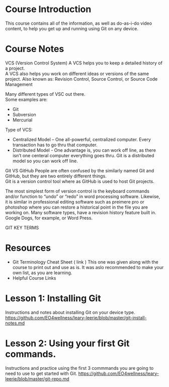 # Course Introduction 
This course contains all of the information, as well as do-as-i-do video content, to help you get up and running using Git on any device. 

# Course Notes 

VCS (Version Control System)
A VCS helps you to keep a detailed history of a project.  
A VCS also helps you work on different ideas or versions of the same project. 
Also known as: Revision Control, Source Control, or Source Code Management 


Many different types of VSC out there.  
Some examples are:
* Git 
* Subversion
* Mercurial

Type of VCS:
* Centralized Model – One all-powerful, centralized computer.  Every transaction has to go thru that computer. 
* Distributed Model -  One advantage is, you can work off line, as there isn’t one centeral computer everything goes thru.  Git is a distributed model so you can work off line. 

Git VS GitHub 
People are often confused by the similarly named Git and GitHub, but they are two entirely different things.  
Git is a version control tool where as GitHub is used to host Git projects. 

The most simplest form of version control is the keyboard commands and/or function to “undo” or “redo” in word processing software.  Likewise, it is similar in professional editing software such as preimere pro or photoshop where you can restore a historical point in the file you are working on.  Many software types, have a revision history feature built in.  Google Dogs, for example, or Word Press. 

GIT KEY TERMS 

# Resources 
* Git Terminology Cheat Sheet ( link ) This one was given along with the course to print out and use as is.  It was aslo recommended to make your own list, as you are learning.
* Helpful Course Links 

# Lesson 1:  Installing Git
Instructions and notes about installing Git on your device type. 
https://github.com/EO4wellness/leary-leerie/blob/master/git-install-notes.md

# Lesson 2:  Using your first Git commands. 
Instructions and practice using the first 3 commmands you are going to need to use to get started with Git.
https://github.com/EO4wellness/leary-leerie/blob/master/git-repo.md



